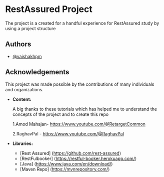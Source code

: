 # RestAssured Project

The project is a created for a handful experience for RestAssured study by using a project structure

## Authors

- [@vaishakhpm](https://github.com/pmvaishakh3)


## Acknowledgements

This project was made possible by the contributions of many individuals and organizations.


*   **Content:** 

    A big thanks to these tutorials which has helped me to understand the concepts of the project and to create this repo

    1.Amod Mahajan- https://www.youtube.com/@RetargetCommon 

    2.RaghavPal - https://www.youtube.com/@RaghavPal 
       

*   **Libraries:**
    *   [Rest Assured] (https://github.com/rest-assured)
    *   [RestFulbooker] (https://restful-booker.herokuapp.com/)
    *   [Java] (https://www.java.com/en/download/)
    *   [Maven Repo] (https://mvnrepository.com/)
